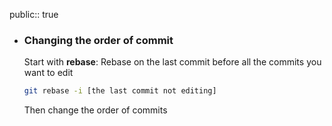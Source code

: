 public:: true

- ### Changing the order of commit
  Start with **rebase**:
  Rebase on the last commit before all the commits you want to edit
  ```bash
  git rebase -i [the last commit not editing]
  ```
  Then change the order of commits
